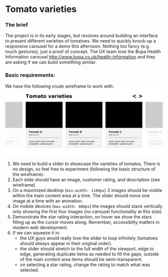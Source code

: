 # Tomato varieties

### The brief
The project is in its early stages, but revolves around building an interface to present different varieties of tomatoes.
We need to quickly knock-up a responsive carousel for a demo this afternoon. Nothing too fancy (e.g. touch gestures), just a proof of concept.
The UX team love the Bupa Health Information carousel http://www.bupa.co.uk/health-information and they are asking if we can build something similar.

### Basic requirements:
We have the following crude wireframe to work with:
![Tomato Slider Wireframe](/tomato-slider.png?raw=true)

1. We need to build a slider to showcase the varieties of tomatos. There is no design, so feel free to experiment (following the basic structure of the wireframe).
2. Each slide should have an image, customer rating, and description (see wireframe).
3. On a maximized desktop (`min-width: 1140px`) 3 images should be visible within the main content area at a time. The slider should move one image at a time with an animation.
4. On mobile devices (`max-width: 480px`) the images should stack vertically only showing the first four images (no carousel functionality at this size).
5. Demonstrate the star rating interaction, on hover we show the stars filling up as the cursor moves along. Remember, accessibilty matters in modern web development.
5. If we can squeeze it in: 
    - the UX guys would really love the slider to loop infinitely (tomatoes should always appear in their original order).
    - the slider should stretch to the full width of the viewport, edge to edge, generating duplicate items as needed to fill the gaps, outside of the main content area items should be semi-transparent.
    - on selecting a star rating, change the rating to match what was selected.
